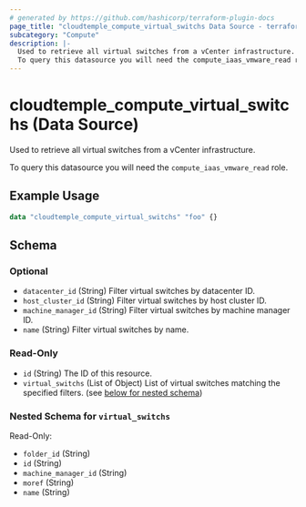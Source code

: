 ```yaml
---
# generated by https://github.com/hashicorp/terraform-plugin-docs
page_title: "cloudtemple_compute_virtual_switchs Data Source - terraform-provider-cloudtemple"
subcategory: "Compute"
description: |-
  Used to retrieve all virtual switches from a vCenter infrastructure.
  To query this datasource you will need the compute_iaas_vmware_read role.
---
```


# cloudtemple_compute_virtual_switchs (Data Source)

Used to retrieve all virtual switches from a vCenter infrastructure.

To query this datasource you will need the `compute_iaas_vmware_read` role.

## Example Usage

```terraform
data "cloudtemple_compute_virtual_switchs" "foo" {}
```

<!-- schema generated by tfplugindocs -->
## Schema

### Optional

- `datacenter_id` (String) Filter virtual switches by datacenter ID.
- `host_cluster_id` (String) Filter virtual switches by host cluster ID.
- `machine_manager_id` (String) Filter virtual switches by machine manager ID.
- `name` (String) Filter virtual switches by name.

### Read-Only

- `id` (String) The ID of this resource.
- `virtual_switchs` (List of Object) List of virtual switches matching the specified filters. (see [below for nested schema](#nestedatt--virtual_switchs))

<a id="nestedatt--virtual_switchs"></a>
### Nested Schema for `virtual_switchs`

Read-Only:

- `folder_id` (String)
- `id` (String)
- `machine_manager_id` (String)
- `moref` (String)
- `name` (String)


